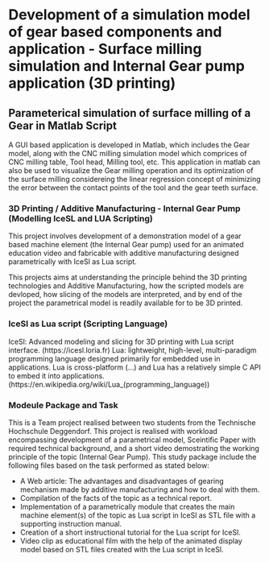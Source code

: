 <h1>Development of a simulation model of gear based components and application - Surface milling simulation and Internal Gear pump application (3D printing)</h1>

<h2>Parameterical simulation of surface milling of a Gear in Matlab Script</h2>
A GUI based application is developed in Matlab, which includes the Gear model, along with the CNC milling simulation model which comprices of CNC milling table, Tool head, Milling tool, etc. This application in matlab can also be used to visualize the Gear milling operation and its optimization of the surface milling considereing the linear regression concept of minimizing the error between the contact points of the tool and the gear teeth surface.

<h3>3D Printing / Additive Manufacturing - Internal Gear Pump (Modelling IceSL and LUA Scripting) </h3>
<p>  
This project involves development of a demonstration model of a gear based machine element (the Internal Gear pump) used for an animated education video and fabricable with additive manufacturing designed parametrically with IceSl as Lua script.

This projects aims at understanding the principle behind the 3D printing technologies and Additive Manufacturing, how the scripted models are devloped, how slicing of the models are interpreted, and by end of the project the parametrical model is readily available for to be 3D printed.  
</p>
<h3>IceSl as Lua script (Scripting Language)</h3>
<p>
IceSl: Advanced modeling and slicing for 3D printing with Lua script interface. (https://icesl.loria.fr)
Lua: lightweight, high-level, multi-paradigm programming language designed primarily for embedded use in applications. Lua is cross-platform (…) and Lua has a relatively simple C API to embed it into applications. (https://en.wikipedia.org/wiki/Lua_(programming_language))
</p>

<h3> Modeule Package and Task </h3>
This is a Team project realised between two students from the Technische Hochschule Deggendorf. This project is realised with workload encompassing development of a parametrical model, Sceintific Paper with required technical background, and a short video demostrating the working principle of the topic (Internal Gear Pump). 
This study package include the following files based on the task performed as stated below:
<ul>
<li> A Web article: The advantages and disadvantages of gearing mechanism made by additive manufacturing and how to deal with them. </li>
<li> Compilation of the facts of the topic as a technical report. </li>
<li> Implementation of a parametrically module that creates the main machine element(s) of the topic as Lua script in IceSl as STL file with a supporting instruction manual. </li>
<li> Creation of a short instructional tutorial for the Lua script for IceSl. </li>
<li> Video clip as educational film with the help of the animated display model based on STL files created with the Lua script in IceSl. </li>
</u1>
